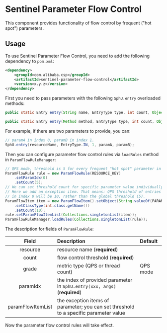 # Sentinel Parameter Flow Control

This component provides functionality of flow control by frequent ("hot spot") parameters.

## Usage

To use Sentinel Parameter Flow Control, you need to add the following dependency to `pom.xml`:

```xml
<dependency>
    <groupId>com.alibaba.csp</groupId>
    <artifactId>sentinel-parameter-flow-control</artifactId>
    <version>x.y.z</version>
</dependency>
```

First you need to pass parameters with the following `SphU.entry` overloaded methods:

```java
public static Entry entry(String name, EntryType type, int count, Object... args) throws BlockException

public static Entry entry(Method method, EntryType type, int count, Object... args) throws BlockException
```

For example, if there are two parameters to provide, you can:

```java
// paramA in index 0, paramB in index 1.
SphU.entry(resourceName, EntryType.IN, 1, paramA, paramB);
```

Then you can configure parameter flow control rules via `loadRules` method in `ParamFlowRuleManager`:

```java
// QPS mode, threshold is 5 for every frequent "hot spot" parameter in index 0 (the first arg).
ParamFlowRule rule = new ParamFlowRule(RESOURCE_KEY)
    .setParamIdx(0)
    .setCount(5);
// We can set threshold count for specific parameter value individually.
// Here we add an exception item. That means: QPS threshold of entries with parameter `PARAM_B` (type: int)
// in index 0 will be 10, rather than the global threshold (5).
ParamFlowItem item = new ParamFlowItem().setObject(String.valueOf(PARAM_B))
    .setClassType(int.class.getName())
    .setCount(10);
rule.setParamFlowItemList(Collections.singletonList(item));
ParamFlowRuleManager.loadRules(Collections.singletonList(rule));
```

The description for fields of `ParamFlowRule`:

| Field | Description | Default |
| :----: | :----| :----|
| resource| resource name (**required**) ||
| count | flow control threshold (**required**) ||
| grade | metric type (QPS or thread count) | QPS mode |
| paramIdx | the index of provided parameter in `SphU.entry(xxx, args)` (**required**) ||
| paramFlowItemList | the exception items of parameter; you can set threshold to a specific parameter value ||

Now the parameter flow control rules will take effect.